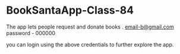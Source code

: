 # BookSantaApp-Class-84
The app lets people request and donate books . 
email-b@gmail.com
password - 000000

you can login using the above credentials to further explore the app.
